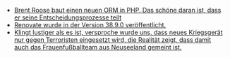 * [Brent Roose baut einen neuen ORM in PHP. Das schöne daran ist, dass er seine Entscheidungsprozesse teilt](https://stitcher.io/blog/improved-lazy-loading)
* [Renovate wurde in der Version 38.9.0 veröffentlicht.](https://github.com/renovatebot/renovate/releases/tag/38.9.0)
* [Klingt lustiger als es ist, versproche wurde uns, dass neues Kriegsgerät nur gegen Terroristen eingesetzt wird, die Realität zeigt, dass damit auch das Frauenfußballteam aus Neuseeland gemeint ist.](https://blog.fefe.de/?ts=9858cc53)
